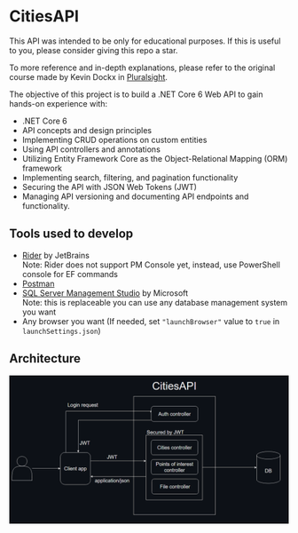 ﻿# CitiesAPI

This API was intended to be only for educational purposes. If this is useful to you, please consider giving this repo a star.

To more reference and in-depth explanations, please refer  to the original course
made by Kevin Dockx in [Pluralsight](https://app.pluralsight.com/library/courses/asp-dot-net-core-6-web-api-fundamentals/table-of-contents).

The objective of this project is to build a .NET Core 6 Web API to gain hands-on experience with:

 - .NET Core 6
 - API concepts and design principles
 - Implementing CRUD operations on custom entities
 - Using API controllers and annotations
 - Utilizing Entity Framework Core as the Object-Relational Mapping (ORM) framework
 - Implementing search, filtering, and pagination functionality
 - Securing the API with JSON Web Tokens (JWT)
 - Managing API versioning and documenting API endpoints and functionality.

## Tools used to develop

- [Rider](https://www.jetbrains.com/rider/) by JetBrains<br>
Note: Rider does not support PM Console yet, instead, use PowerShell console for EF commands
- [Postman](https://www.postman.com/)
- [SQL Server Management Studio](https://learn.microsoft.com/en-us/sql/ssms/download-sql-server-management-studio-ssms?view=sql-server-ver16) by Microsoft<br>
Note: this is replaceable you can use any database management system you want
- Any browser you want (If needed, set `"launchBrowser"` value to `true` in `launchSettings.json`)

## Architecture

![Architecture](/Images/architecture-diagram.png)